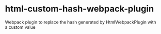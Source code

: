 # html-custom-hash-webpack-plugin

Webpack plugin to replace the hash generated by HtmlWebpackPlugin with a custom value
